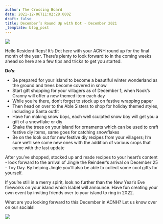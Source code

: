 ```yaml
---
author: The Crossing Board
date: 2021-12-06T11:02:28.000Z
draft: false
title: December’s Round Up with Dot - December 2021
_template: blog_post
---
```


![](/images/news/december-roundup.jpeg)

Hello Resident Reps! It’s Dot here with your ACNH round up for the final month of the year. There’s plenty to look forward to in the coming weeks ahead so here are a few tips and tricks to get you started.

**Do’s:**

* Be prepared for your island to become a beautiful winter wonderland as the ground and trees become covered in snow
* Start gift shopping for your villagers as of December 1, when Nook’s Cranny will offer a new themed item each day
* While you’re there, don’t forget to stock up on festive wrapping paper
* Then head on over to the Able Sisters to shop for holiday themed styles, including a Santa outfit
* Have fun making snow boys, each well sculpted snow boy will get you a gift of a snowflake or diy
* Shake the trees on your island for ornaments which can be used to craft festive diy items, same goes for catching snowflakes
* Be on the look out for new festive diy recipes from your villagers; I’m sure we’ll see some new ones with the addition of various crops that came with the last update

After you’ve shopped, stocked up and made recipes to your heart’s content - look forward to the arrival of Jingle the Reindeer’s arrival on December 25 - Toy Day. By helping Jingle you’ll also be able to collect some cool gifts for yourself.

If you’re still in a merry spirit, look no further than the New Year’s Eve fireworks on your island which Isabel will announce. Have fun creating your own event by inviting friends over to your island to ring in 2022.

What are you looking forward to this December in ACNH? Let us know over on our socials!

![](/images/news/tcb-mascot-600px.png)
